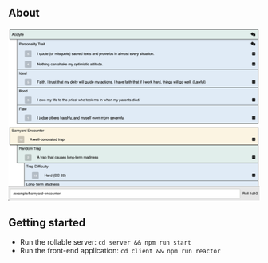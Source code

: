 ## About

![Application screenshot](client/docs/screenshot.png)

## Getting started

- Run the rollable server: `cd server && npm run start`
- Run the front-end application: `cd client && npm run reactor`
